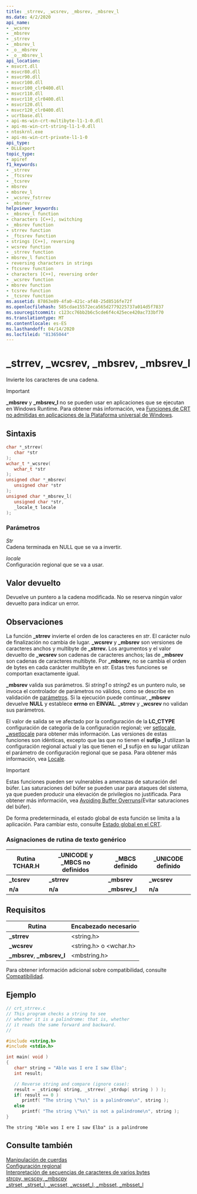 ```yaml
---
title: _strrev, _wcsrev, _mbsrev, _mbsrev_l
ms.date: 4/2/2020
api_name:
- _wcsrev
- _mbsrev
- _strrev
- _mbsrev_l
- _o__mbsrev
- _o__mbsrev_l
api_location:
- msvcrt.dll
- msvcr80.dll
- msvcr90.dll
- msvcr100.dll
- msvcr100_clr0400.dll
- msvcr110.dll
- msvcr110_clr0400.dll
- msvcr120.dll
- msvcr120_clr0400.dll
- ucrtbase.dll
- api-ms-win-crt-multibyte-l1-1-0.dll
- api-ms-win-crt-string-l1-1-0.dll
- ntoskrnl.exe
- api-ms-win-crt-private-l1-1-0
api_type:
- DLLExport
topic_type:
- apiref
f1_keywords:
- _strrev
- _ftcsrev
- _tcsrev
- mbsrev
- mbsrev_l
- _wcsrev_fstrrev
- _mbsrev
helpviewer_keywords:
- _mbsrev_l function
- characters [C++], switching
- _mbsrev function
- strrev function
- _ftcsrev function
- strings [C++], reversing
- wcsrev function
- _strrev function
- mbsrev_l function
- reversing characters in strings
- ftcsrev function
- characters [C++], reversing order
- _wcsrev function
- mbsrev function
- tcsrev function
- _tcsrev function
ms.assetid: 87863e89-4fa0-421c-af48-25d8516fe72f
ms.openlocfilehash: 585cdae15572eca565d2779225737a014d5f7837
ms.sourcegitcommit: c123cc76bb2b6c5cde6f4c425ece420ac733bf70
ms.translationtype: MT
ms.contentlocale: es-ES
ms.lasthandoff: 04/14/2020
ms.locfileid: "81365044"
---
```

# <a name="_strrev-_wcsrev-_mbsrev-_mbsrev_l"></a>_strrev, _wcsrev, _mbsrev, _mbsrev_l

Invierte los caracteres de una cadena.

> [!IMPORTANT]
> **_mbsrev** y **_mbsrev_l** no se pueden usar en aplicaciones que se ejecutan en Windows Runtime. Para obtener más información, vea [Funciones de CRT no admitidas en aplicaciones de la Plataforma universal de Windows](../../cppcx/crt-functions-not-supported-in-universal-windows-platform-apps.md).

## <a name="syntax"></a>Sintaxis

```C
char *_strrev(
   char *str
);
wchar_t *_wcsrev(
   wchar_t *str
);
unsigned char *_mbsrev(
   unsigned char *str
);
unsigned char *_mbsrev_l(
   unsigned char *str,
   _locale_t locale
);
```

### <a name="parameters"></a>Parámetros

*Str*<br/>
Cadena terminada en NULL que se va a invertir.

*locale*<br/>
Configuración regional que se va a usar.

## <a name="return-value"></a>Valor devuelto

Devuelve un puntero a la cadena modificada. No se reserva ningún valor devuelto para indicar un error.

## <a name="remarks"></a>Observaciones

La función **_strrev** invierte el orden de los caracteres en *str*. El carácter nulo de finalización no cambia de lugar. **_wcsrev** y **_mbsrev** son versiones de caracteres anchos y multibyte de **_strrev.** Los argumentos y el valor devuelto de **_wcsrev** son cadenas de caracteres anchos; las de **_mbsrev** son cadenas de caracteres multibyte. Por **_mbsrev**, no se cambia el orden de bytes en cada carácter multibyte en *str.* Estas tres funciones se comportan exactamente igual.

**_mbsrev** valida sus parámetros. Si *string1* o *string2* es un puntero nulo, se invoca el controlador de parámetros no válidos, como se describe en validación de [parámetros](../../c-runtime-library/parameter-validation.md). Si la ejecución puede continuar, **_mbsrev** devuelve **NULL** y establece **errno** en **EINVAL**. **_strrev** y **_wcsrev** no validan sus parámetros.

El valor de salida se ve afectado por la configuración de la **LC_CTYPE** configuración de categoría de la configuración regional; ver [setlocale, _wsetlocale](setlocale-wsetlocale.md) para obtener más información. Las versiones de estas funciones son idénticas, excepto que las que no tienen el **sufijo _l** utilizan la configuración regional actual y las que tienen el **_l** sufijo en su lugar utilizan el parámetro de configuración regional que se pasa. Para obtener más información, vea [Locale](../../c-runtime-library/locale.md).

> [!IMPORTANT]
> Estas funciones pueden ser vulnerables a amenazas de saturación del búfer. Las saturaciones del búfer se pueden usar para ataques del sistema, ya que pueden producir una elevación de privilegios no justificada. Para obtener más información, vea [Avoiding Buffer Overruns](/windows/win32/SecBP/avoiding-buffer-overruns)(Evitar saturaciones del búfer).

De forma predeterminada, el estado global de esta función se limita a la aplicación. Para cambiar esto, consulte [Estado global en el CRT](../global-state.md).

### <a name="generic-text-routine-mappings"></a>Asignaciones de rutina de texto genérico

|Rutina TCHAR.H|_UNICODE y _MBCS no definidos|_MBCS definido|_UNICODE definido|
|---------------------|------------------------------------|--------------------|-----------------------|
|**_tcsrev**|**_strrev**|**_mbsrev**|**_wcsrev**|
|**n/a**|**n/a**|**_mbsrev_l**|**n/a**|

## <a name="requirements"></a>Requisitos

|Rutina|Encabezado necesario|
|-------------|---------------------|
|**_strrev**|\<string.h>|
|**_wcsrev**|\<string.h> o \<wchar.h>|
|**_mbsrev**, **_mbsrev_l**|\<mbstring.h>|

Para obtener información adicional sobre compatibilidad, consulte [Compatibilidad](../../c-runtime-library/compatibility.md).

## <a name="example"></a>Ejemplo

```C
// crt_strrev.c
// This program checks a string to see
// whether it is a palindrome: that is, whether
// it reads the same forward and backward.
//

#include <string.h>
#include <stdio.h>

int main( void )
{
   char* string = "Able was I ere I saw Elba";
   int result;

   // Reverse string and compare (ignore case):
   result = _stricmp( string, _strrev( _strdup( string ) ) );
   if( result == 0 )
      printf( "The string \"%s\" is a palindrome\n", string );
   else
      printf( "The string \"%s\" is not a palindrome\n", string );
}
```

```Output
The string "Able was I ere I saw Elba" is a palindrome
```

## <a name="see-also"></a>Consulte también

[Manipulación de cuerdas](../../c-runtime-library/string-manipulation-crt.md)<br/>
[Configuración regional](../../c-runtime-library/locale.md)<br/>
[Interpretación de secuencias de caracteres de varios bytes](../../c-runtime-library/interpretation-of-multibyte-character-sequences.md)<br/>
[strcpy, wcscpy, _mbscpy](strcpy-wcscpy-mbscpy.md)<br/>
[_strset, _strset_l, _wcsset, _wcsset_l, _mbsset, _mbsset_l](strset-strset-l-wcsset-wcsset-l-mbsset-mbsset-l.md)<br/>

